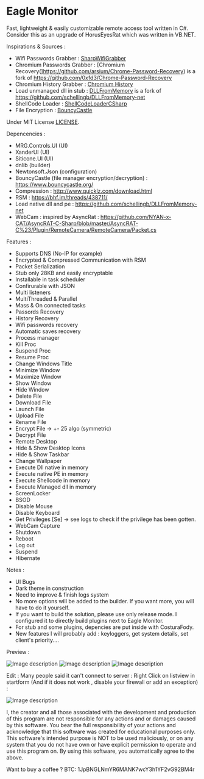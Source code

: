 # Eagle Monitor
Fast, lightweight & easily customizable remote access tool written in C#. Consider this as an upgrade of HorusEyesRat which was written in VB.NET. 

Inspirations & Sources :

* Wifi Passwords Grabber : [SharpWifiGrabber](https://github.com/r3nhat/SharpWifiGrabber)
* Chromium Passwords Grabber : [Chromium Recovery(]https://github.com/arsium/Chrome-Password-Recovery) is a fork of https://github.com/0xfd3/Chrome-Password-Recovery
* Chromium History Grabber : [Chromium History](https://github.com/arsium/ChromeHistory)
* Load unmanaged dll in stub : [DLLFromMemory](https://github.com/arsium/DLLFromMemory-CSharp) is a fork of https://github.com/schellingb/DLLFromMemory-net
* ShellCode Loader : [ShellCodeLoaderCSharp](https://github.com/arsium/ShellCodeLoaderCSharp)
* File Encryption : [BouncyCastle](https://bouncycastle.org/)

Under MIT License [LICENSE](https://github.com/arsium/EagleMonitor/blob/main/LICENSE).

Depencencies : 

* MRG.Controls.UI (UI)
* XanderUI (UI)
* Siticone.UI (UI)
* dnlib (builder)
* Newtonsoft.Json (configuration)
* BouncyCastle (file manager encryption/decryption) : https://www.bouncycastle.org/
* Compression : http://www.quicklz.com/download.html
* RSM : https://bhf.im/threads/438711/
* Load native dll and pe : https://github.com/schellingb/DLLFromMemory-net
* WebCam : inspired by AsyncRat : https://github.com/NYAN-x-CAT/AsyncRAT-C-Sharp/blob/master/AsyncRAT-C%23/Plugin/RemoteCamera/RemoteCamera/Packet.cs

Features :
* Supports DNS (No-IP for example)
* Encrypted & Compressed Communication with RSM
* Packet Serialization
* Stub only 28KB and easily encryptable
* Installable in task scheduler
* Confirurable with JSON
* Multi listeners
* MultiThreaded & Parallel
* Mass & On connected tasks
* Passords Recovery
* History Recovery
* Wifi passwords recovery
* Automatic saves recovery
* Process manager
* Kill Proc
* Suspend Proc
* Resume Proc
* Change Windows Title
* Minimize Window
* Maximize Window
* Show Window 
* Hide Window
* Delete File
* Download File
* Launch File
* Upload File
* Rename File
* Encrypt File -> +- 25 algo (symmetric)
* Decrypt File
* Remote Desktop
* Hide & Show Desktop Icons
* Hide & Show Taskbar
* Change Wallpaper
* Execute Dll native in memory
* Execute native PE in memory
* Execute Shellcode in memory
* Execute Managed dll in memory
* ScreenLocker
* BSOD
* Disable Mouse
* Disable Keyboard
* Get Privileges [Se] -> see logs to check if the privilege has been gotten.
* WebCam Capture
* Shutdown
* Reboot
* Log out
* Suspend
* Hibernate

Notes : 
* UI Bugs
* Dark theme in construction
* Need to improve & finish logs system
* No more options will be added to the builder. If you want more, you will have to do it yourself.
* If you want to build the solution, please use only release mode. I configured it to directly build plugins next to Eagle Monitor.
* For stub and some plugins, depencies are put inside with CosturaFody.
* New features I will probably add : keyloggers, get system details, set client's priority....

Preview :

![Image description](https://i.postimg.cc/yYyQb2cD/Capture-d-cran-82.png)
![Image description](https://i.postimg.cc/rsCJ7tdB/Capture-d-cran-83.png)
![Image description](https://i.postimg.cc/vHbXfXkb/Capture-d-cran-84.png)

Edit :
Many people said it can't connect to server :
Right Click on listview in startform (And if it does not work , disable your firewall or add an exception) : 

![Image description](https://i.postimg.cc/kgX5YwdT/Capture-d-cran-85.png)


I, the creator and all those associated with the development and production of this program are not responsible for any actions and or damages caused by this software. You bear the full responsibility of your actions and acknowledge that this software was created for educational purposes only. This software's intended purpose is NOT to be used maliciously, or on any system that you do not have own or have explicit permission to operate and use this program on. By using this software, you automatically agree to the above.

Want to buy a coffee ? BTC: 1JpBNGLNmYR6MANK7wcY3h1YF2vG92BM4r
